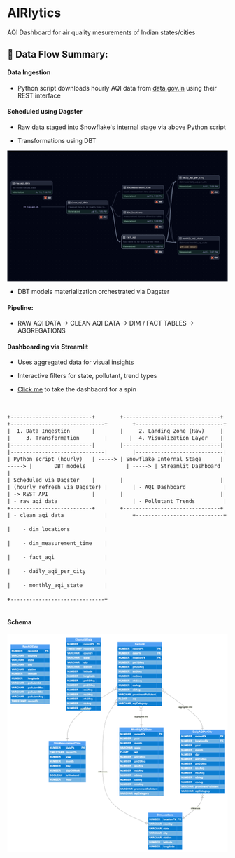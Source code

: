 
# AIRlytics
 AQI Dashboard for air quality mesurements of Indian states/cities

## 🔁 Data Flow Summary:

#### Data Ingestion

- Python script downloads hourly AQI data from [data.gov.in](https://www.data.gov.in/resource/real-time-air-quality-index-various-locations) using their REST interface

#### Scheduled using Dagster

- Raw data staged into Snowflake's internal stage via above Python script 

- Transformations using DBT
<img src="../../images/AIRlytics_DBT_model.png" align="center" />

- DBT models materialization orchestrated via Dagster

#### Pipeline: 
- RAW AQI DATA → CLEAN AQI DATA → DIM / FACT TABLES → AGGREGATIONS 

#### Dashboarding via Streamlit

- Uses aggregated data for visual insights

- Interactive filters for state, pollutant, trend types
- [Click me](https://data-alchemist.streamlit.app/) to take the dashbaord for a spin 

```


+--------------------------+        +-------------------------------+        +------------------------------+        +----------------------------+
|  1. Data Ingestion       |        |     2. Landing Zone (Raw)     |        |     3. Transformation        |       |  4. Visualization Layer    |
|--------------------------|        |-------------------------------|        |------------------------------|        |----------------------------|
| Python script (hourly)   | -----> | Snowflake Internal Stage      | -----> |       DBT models             | -----> | Streamlit Dashboard        |
| Scheduled via Dagster    |        |                               |        | (hourly refresh via Dagster) |        | - AQI Dashboard            |
| -> REST API              |        |                               |        | - raw_aqi_data               |        | - Pollutant Trends         |
+--------------------------+        +-------------------------------+        | - clean_aqi_data             |        +----------------------------+
                                                                             |    - dim_locations           |
                                                                             |    - dim_measurement_time    |
                                                                             |    - fact_aqi                |
                                                                             |    - daily_aqi_per_city      |
                                                                             |    - monthly_aqi_state       |
                                                                             +------------------------------+


```

#### Schema
<img src="../../images/airlytics_schema.png" align="center" />